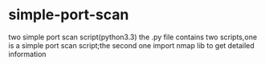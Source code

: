simple-port-scan
================

two simple port scan script(python3.3)
the .py file contains two scripts,one is a simple port scan script;the second one import nmap lib to get detailed information
